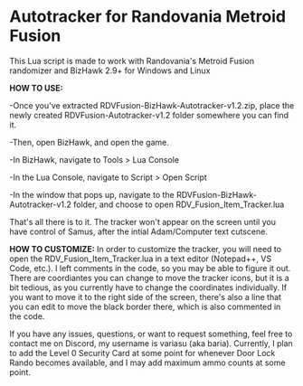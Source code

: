 # Autotracker for Randovania Metroid Fusion

This Lua script is made to work with Randovania's Metroid Fusion randomizer and BizHawk 2.9+ for Windows and Linux

**HOW TO USE:**

-Once you've extracted RDVFusion-BizHawk-Autotracker-v1.2.zip, place the newly created RDVFusion-Autotracker-v1.2 folder somewhere you can find it.

-Then, open BizHawk, and open the game.

-In BizHawk, navigate to Tools > Lua Console

-In the Lua Console, navigate to Script > Open Script

-In the window that pops up, navigate to the RDVFusion-BizHawk-Autotracker-v1.2 folder, and choose to open RDV_Fusion_Item_Tracker.lua

That's all there is to it. The tracker won't appear on the screen until you have control of Samus, after the intial Adam/Computer text cutscene.

**HOW TO CUSTOMIZE:**
In order to customize the tracker, you will need to open the RDV_Fusion_Item_Tracker.lua in a text editor (Notepad++, VS Code, etc.). I left comments in the code, so you may be able to figure it out. There are coordiantes you can change to move the tracker icons, but it is a bit tedious, as you currently have to change the coordinates individually. If you want to move it to the right side of the screen, there's also a line that you can edit to move the black border there, which is also commented in the code.

If you have any issues, questions, or want to request something, feel free to contact me on Discord, my username is variasu (aka baria). Currently, I plan to add the Level 0 Security Card at some point for whenever Door Lock Rando becomes available, and I may add maximum ammo counts at some point.
